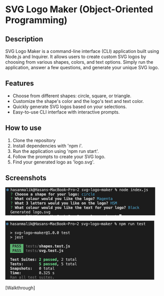 # SVG Logo Maker (Object-Oriented Programming)

## Description

SVG Logo Maker is a command-line interface (CLI) application built using Node.js and Inquirer. It allows users to create custom SVG logos by choosing from various shapes, colors, and text options. Simply run the application, answer a few questions, and generate your unique SVG logo.

## Features

- Choose from different shapes: circle, square, or triangle.
- Customize the shape's color and the logo's text and text color.
- Quickly generate SVG logos based on your selections.
- Easy-to-use CLI interface with interactive prompts.

## How to use

1. Clone the repository
2. Install dependencies with 'npm i'.
3. Run the application using 'npm run start'.
4. Follow the prompts to create your SVG logo.
5. Find your generated logo as 'logo.svg'.

## Screenshots

![screenshot](/Screenshots/tests.png)

![screenshot](/Screenshots/questions.png)

[Walkthrough]